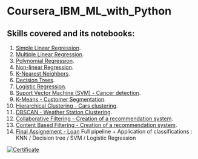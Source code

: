 # Coursera_IBM_ML_with_Python



## Skills covered and its notebooks:

1. [Simple Linear Regression](https://github.com/JennyferWAN/Coursera_IBM_ML_with_Python/blob/d9253c0d8dcbaddc706c0de52fed2e0ab4c63d09/1_S2_Lab_Simple%20Linear%20Regression.ipynb).
2. [Multiple Linear Regression](https://github.com/JennyferWAN/Coursera_IBM_ML_with_Python/blob/d9253c0d8dcbaddc706c0de52fed2e0ab4c63d09/2_S2_Multiple_Linear_Regression.ipynb).
3. [Polynomial Regression](https://github.com/JennyferWAN/Coursera_IBM_ML_with_Python/blob/d9253c0d8dcbaddc706c0de52fed2e0ab4c63d09/3_S2_Lab_Polynomial_Regression.ipynb).
4. [Non-linear Regression](https://github.com/JennyferWAN/Coursera_IBM_ML_with_Python/blob/d9253c0d8dcbaddc706c0de52fed2e0ab4c63d09/4_S2_Lab_Non_linear_Regression.ipynb).
5. [K-Nearest Neighbors](https://github.com/JennyferWAN/Coursera_IBM_ML_with_Python/blob/d9253c0d8dcbaddc706c0de52fed2e0ab4c63d09/5_S3_K-Nearest-neighbors-CustCat.ipynb).
6. [Decision Trees](https://github.com/JennyferWAN/Coursera_IBM_ML_with_Python/blob/d9253c0d8dcbaddc706c0de52fed2e0ab4c63d09/6_S3_Decision-Trees-drug.ipynb).
7. [Logistic Regression](https://github.com/JennyferWAN/Coursera_IBM_ML_with_Python/blob/d9253c0d8dcbaddc706c0de52fed2e0ab4c63d09/7_S3_Logistic-Reg-churn.ipynb).
8. [Suport Vector Machine (SVM) - Cancer detection](https://github.com/JennyferWAN/Coursera_IBM_ML_with_Python/blob/d9253c0d8dcbaddc706c0de52fed2e0ab4c63d09/8_S3_SVM-cancer.ipynb).
9. [K-Means - Customer Segmentation](https://github.com/JennyferWAN/Coursera_IBM_ML_with_Python/blob/d9253c0d8dcbaddc706c0de52fed2e0ab4c63d09/9_S4_K-Means-Customer-Seg.ipynb).
10. [Hierarchical Clustering - Cars clustering](https://github.com/JennyferWAN/Coursera_IBM_ML_with_Python/blob/d9253c0d8dcbaddc706c0de52fed2e0ab4c63d09/10_S4_Clustering-Hierarchical-Cars.ipynb).
11. [DBSCAN - Weather Station Clustering](https://github.com/JennyferWAN/Coursera_IBM_ML_with_Python/blob/d9253c0d8dcbaddc706c0de52fed2e0ab4c63d09/11_S4_DBSCN-weather.ipynb).
12. [Collaborative Filtering - Creation of a recommendation system](https://github.com/JennyferWAN/Coursera_IBM_ML_with_Python/blob/d9253c0d8dcbaddc706c0de52fed2e0ab4c63d09/12_S5_Recommentdation_System-Collaborative-Filtering-movies.ipynb).
13. [Content Based Filtering - Creation of a recommendation system](https://github.com/JennyferWAN/Coursera_IBM_ML_with_Python/blob/ac9ef08f931df2019111d87451656a6f1f1d07cb/13_S5_Recommandation-System-Content-Based-movies.ipynb).
14. [Final Assignement - Loan](https://github.com/JennyferWAN/Coursera_IBM_ML_with_Python/blob/ac9ef08f931df2019111d87451656a6f1f1d07cb/14_S6_Final_Assignement_ML_Loan.ipynb) Full pipeline + Application of classifications : KNN / Decision tree / SVM / Logistic Regression


[![Certificate](https://coursera.org/share/561699ba7fc8df3e94aed3a8b6ed3fdd)](https://coursera.org/share/561699ba7fc8df3e94aed3a8b6ed3fdd)
